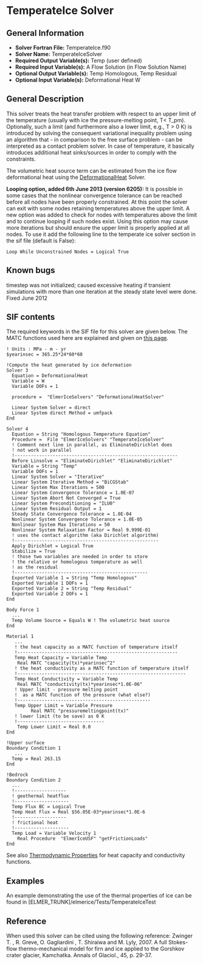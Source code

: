 # TemperateIce Solver
## General Information
- **Solver Fortran File:** TemperateIce.f90
- **Solver Name:** TemperateIceSolver
- **Required Output Variable(s):** Temp (user defined)
- **Required Input Variable(s):** A Flow Solution (in Flow Solution Name)
- **Optional Output Variable(s):** Temp Homologous, Temp Residual
- **Optional Input Variable(s):** Deformational Heat W

## General Description
This solver treats the heat transfer problem with respect to an upper limit of the temperature (usually with ice the pressure-melting point, T< T_pm). Optionally, such a limit (and furthermore also a lower limit, e.g., T > 0 K) is introduced by solving the consequent variational inequality problem using an algorithm that - in comparison to the free surface problem - can be interpreted as a contact problem solver. In case of temperature, it basically introduces additional heat sinks/sources in order to comply with the constraints.

The volumetric heat source term can be estimated from the ice flow deformational heat using the [DeformationalHeat](./DeformationalHeat.md) Solver.

**Looping option, added 6th June 2013 (version 6205):** It is possible in some cases that the nonlinear convergence tolerance can be reached before all nodes have been properly constrained. At this point the solver can exit with some nodes retaining temperatures above the upper limit. A new option was added to check for nodes with temperatures above the limit and to continue looping if such nodes exist. Using this option may cause more iterations but should ensure the upper limit is properly applied at all nodes. To use it add the following line to the temperate ice solver section in the sif file (default is False):

`Loop While Unconstrained Nodes = Logical True`

## Known bugs
timestep was not initialized; caused excessive heating if transient simulations with more than one iteration at the steady state level were done. Fixed June 2012

## SIF contents
The required keywords in the SIF file for this solver are given below. The MATC functions used here are explained and given on [this page](http://elmerfem.org/elmerice/wiki/doku.php?id=tips:thermoprop).

```
! Units : MPa - m - yr
$yearinsec = 365.25*24*60*60

!Compute the heat generated by ice deformation
Solver 3
  Equation = DeformationalHeat
  Variable = W
  Variable DOFs = 1

  procedure =  "ElmerIceSolvers" "DeformationalHeatSolver"

  Linear System Solver = direct
  Linear System direct Method = umfpack
End

Solver 4
  Equation = String "Homologous Temperature Equation"
  Procedure =  File "ElmerIceSolvers" "TemperateIceSolver"
  ! Comment next line in parallel, as EliminateDirichlet does
  ! not work in parallel
  !------------------------------------------------------------
  Before Linsolve = "EliminateDirichlet" "EliminateDirichlet"
  Variable = String "Temp"
  Variable DOFs = 1
  Linear System Solver = "Iterative"
  Linear System Iterative Method = "BiCGStab"
  Linear System Max Iterations = 500
  Linear System Convergence Tolerance = 1.0E-07
  Linear System Abort Not Converged = True
  Linear System Preconditioning = "ILU0"
  Linear System Residual Output = 1
  Steady State Convergence Tolerance = 1.0E-04
  Nonlinear System Convergence Tolerance = 1.0E-05
  Nonlinear System Max Iterations = 50
  Nonlinear System Relaxation Factor = Real 9.999E-01
  ! uses the contact algorithm (aka Dirichlet algorithm)
  !-----------------------------------------------------
  Apply Dirichlet = Logical True
  Stabilize = True
  ! those two variables are needed in order to store
  ! the relative or homologous temperature as well
  ! as the residual
  !-------------------------------------------------
  Exported Variable 1 = String "Temp Homologous"
  Exported Variable 1 DOFs = 1
  Exported Variable 2 = String "Temp Residual"
  Exported Variable 2 DOFs = 1
End

Body Force 1
  ...
  Temp Volume Source = Equals W ! The volumetric heat source 
End

Material 1
   ...
   ! the heat capacity as a MATC function of temperature itself
   !-----------------------------------------------------------
   Temp Heat Capacity = Variable Temp
    Real MATC "capacity(tx)*yearinsec^2"
   ! the heat conductivity as a MATC function of temperature itself
   !--------------------------------------------------------------
   Temp Heat Conductivity = Variable Temp
    Real MATC "conductivity(tx)*yearinsec*1.0E-06"
   ! Upper limit - pressure melting point
   !  as a MATC function of the pressure (what else?)
   !-------------------------------------------------
   Temp Upper Limit = Variable Pressure
         Real MATC "pressuremeltingpoint(tx)"
   ! lower limit (to be save) as 0 K
   !--------------------------------
    Temp Lower Limit = Real 0.0
End

!Upper surface
Boundary Condition 1
   ...
  Temp = Real 263.15
End

!Bedrock
Boundary Condition 2
  ...
  !-------------------
  ! geothermal heatflux
  !--------------------
  Temp Flux BC = Logical True
  Temp Heat Flux = Real $56.05E-03*yearinsec*1.0E-6
  !-------------------
  ! frictional heat
  !--------------------
  Temp Load = Variable Velocity 1
    Real Procedure  "ElmerIceUSF" "getFrictionLoads"
End
```
See also [Thermodynamic Properties](http://elmerfem.org/elmerice/wiki/doku.php?id=tips:thermoprop) for heat capacity and conductivity functions.

## Examples
An example demonstrating the use of the thermal properties of ice can be found in [ELMER_TRUNK]/elmerice/Tests/TemperateIceTest

## Reference
When used this solver can be cited using the following reference:
Zwinger T. , R. Greve, O. Gagliardini , T. Shiraiwa and M. Lyly, 2007. A full Stokes-flow thermo-mechanical model for firn and ice applied to the Gorshkov crater glacier, Kamchatka. Annals of Glaciol., 45, p. 29-37.
